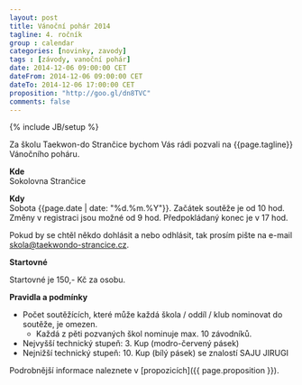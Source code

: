 ```yaml
---
layout: post
title: Vánoční pohár 2014
tagline: 4. ročník
group : calendar
categories: [novinky, zavody]
tags : [závody, vanoční pohár]
date: 2014-12-06 09:00:00 CET
dateFrom: 2014-12-06 09:00:00 CET
dateTo: 2014-12-06 17:00:00 CET
proposition: "http://goo.gl/dn8TVC"
comments: false
---
```

{% include JB/setup %}

Za školu Taekwon-do Strančice bychom Vás rádi pozvali na {{page.tagline}} Vánočního poháru.

**Kde**  
Sokolovna Strančice

**Kdy**  
Sobota {{page.date | date: "%d.%m.%Y"}}. Začátek soutěže je od 10 hod. Změny v registraci jsou možné od 9 hod. Předpokládaný konec je v 17 hod.

Pokud by se chtěl někdo dohlásit a nebo odhlásit, tak prosím pište na e-mail <a href="mailto:skola@taekwondo-strancice.cz">skola@taekwondo-strancice.cz</a>.

**Startovné**

Startovné je 150,- Kč za osobu.

**Pravidla a podmínky**

- Počet soutěžících, které může každá škola / oddíl / klub nominovat do soutěže, je omezen. 
  - Každá z pěti pozvaných škol nominuje max. 10 závodníků.
- Nejvyšší technický stupeň: 3. Kup (modro-červený pásek)
- Nejnižší technický stupeň: 10. Kup (bílý pásek) se znalostí SAJU JIRUGI

Podrobnější informace naleznete v [propozicích]({{ page.proposition }}).
